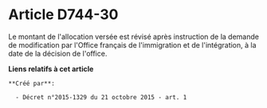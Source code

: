 # Article D744-30

Le montant de l'allocation versée est révisé après instruction de la demande de modification par l'Office français de
l'immigration et de l'intégration, à la date de la décision de l'office.

**Liens relatifs à cet article**

	**Créé par**:

	  - Décret n°2015-1329 du 21 octobre 2015 - art. 1
